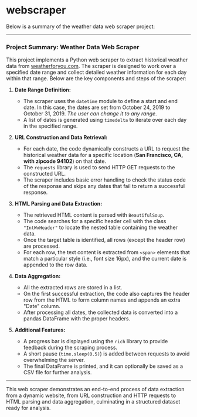 # webscraper

Below is a summary of the weather data web scraper project:

---

### Project Summary: Weather Data Web Scraper

This project implements a Python web scraper to extract historical weather data from [weatherforyou.com](https://www.weatherforyou.com). The scraper is designed to work over a specified date range and collect detailed weather information for each day within that range. Below are the key components and steps of the scraper:

1. **Date Range Definition:**
   - The scraper uses the `datetime` module to define a start and end date. In this case, the dates are set from October 24, 2019 to October 31, 2019. _The user can change it to any range_.
   - A list of dates is generated using `timedelta` to iterate over each day in the specified range.

2. **URL Construction and Data Retrieval:**
   - For each date, the code dynamically constructs a URL to request the historical weather data for a specific location (**San Francisco, CA, with zipcode 94102**) on that date.
   - The `requests` library is used to send HTTP GET requests to the constructed URL.
   - The scraper includes basic error handling to check the status code of the response and skips any dates that fail to return a successful response.

3. **HTML Parsing and Data Extraction:**
   - The retrieved HTML content is parsed with `BeautifulSoup`.
   - The code searches for a specific header cell with the class `"IntWxHeader"` to locate the nested table containing the weather data.
   - Once the target table is identified, all rows (except the header row) are processed.
   - For each row, the text content is extracted from `<span>` elements that match a particular style (i.e., font size 16px), and the current date is appended to the row data.

4. **Data Aggregation:**
   - All the extracted rows are stored in a list.
   - On the first successful extraction, the code also captures the header row from the HTML to form column names and appends an extra "Date" column.
   - After processing all dates, the collected data is converted into a pandas DataFrame with the proper headers.

5. **Additional Features:**
   - A progress bar is displayed using the `rich` library to provide feedback during the scraping process.
   - A short pause (`time.sleep(0.5)`) is added between requests to avoid overwhelming the server.
   - The final DataFrame is printed, and it can optionally be saved as a CSV file for further analysis.

---

This web scraper demonstrates an end-to-end process of data extraction from a dynamic website, from URL construction and HTTP requests to HTML parsing and data aggregation, culminating in a structured dataset ready for analysis.
